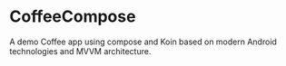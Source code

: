 # CoffeeCompose
A demo Coffee app using compose and Koin based on modern Android technologies and MVVM architecture. 
